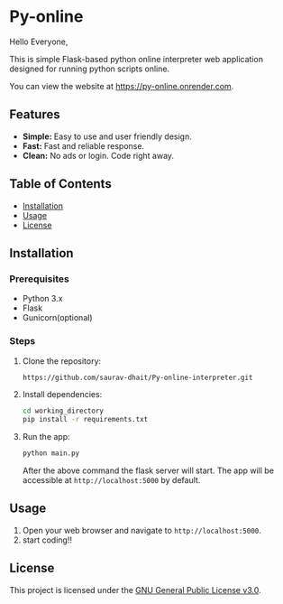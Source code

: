 # Py-online


Hello Everyone,

This is simple Flask-based python online interpreter web application designed for running python scripts online.

You can view the website at https://py-online.onrender.com.

## Features

- **Simple:** Easy to use and user friendly design.
- **Fast:** Fast and reliable response.
- **Clean:** No ads or login. Code right away.


## Table of Contents

- [Installation](#installation)
- [Usage](#usage)
- [License](#license)

## Installation

### Prerequisites

- Python 3.x
- Flask
- Gunicorn(optional)

### Steps

1. Clone the repository:

    ```bash
    https://github.com/saurav-dhait/Py-online-interpreter.git
    ```

2. Install dependencies:

    ```bash
    cd working_directory
    pip install -r requirements.txt
    ```

3. Run the app:

    ```bash
    python main.py
    ```
    After the above command the flask server will start.
    The app will be accessible at `http://localhost:5000` by default.

## Usage

1. Open your web browser and navigate to `http://localhost:5000`.
2. start coding!!



## License

This project is licensed under the [GNU General Public License v3.0](LICENSE).

